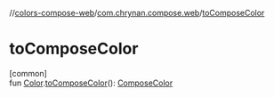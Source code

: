 //[colors-compose-web](../../index.md)/[com.chrynan.compose.web](index.md)/[toComposeColor](to-compose-color.md)

# toComposeColor

[common]\
fun [Color](../../../colors-core/colors-core/com.chrynan.colors/-color/index.md).[toComposeColor](to-compose-color.md)(): [ComposeColor](-compose-color/index.md)
